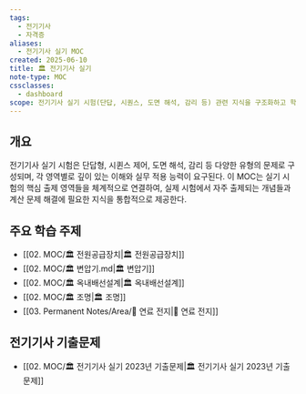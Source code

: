 ```yaml
---
tags:
  - 전기기사
  - 자격증
aliases:
  - 전기기사 실기 MOC
created: 2025-06-10
title: 🏛️ 전기기사 실기
note-type: MOC
cssclasses:
  - dashboard
scope: 전기기사 실기 시험(단답, 시퀀스, 도면 해석, 감리 등) 관련 지식을 구조화하고 학습 자료를 연결.
---
```


## 개요
전기기사 실기 시험은 단답형, 시퀸스 제어, 도면 해석, 감리 등 다양한 유형의 문제로 구성되며, 각 영역별로 깊이 있는 이해와 실무 적용 능력이 요구된다. 이 MOC는 실기 시험의 핵심 출제 영역들을 체계적으로 연결하여, 실제 시험에서 자주 출제되는 개념들과 계산 문제 해결에 필요한 지식을 통합적으로 제공한다.

## 주요 학습 주제
 - [[02. MOC/🏛️ 전원공급장치|🏛️ 전원공급장치]]
 - [[02. MOC/🏛️ 변압기.md|🏛️ 변압기]]
 - [[02. MOC/🏛️ 옥내배선설계|🏛️ 옥내배선설계]]
- [[02. MOC/🏛️ 조명|🏛️ 조명]]
- [[03. Permanent Notes/Area/📝 연료 전지|📝 연료 전지]]
## 전기기사 기출문제
- [[02. MOC/🏛️ 전기기사 실기 2023년 기출문제|🏛️ 전기기사 실기 2023년 기출문제]]
